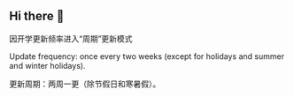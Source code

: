## Hi there 👋

因开学更新频率进入“周期”更新模式

Update frequency: once every two weeks (except for holidays and summer and winter holidays).

更新周期：两周一更（除节假日和寒暑假）。

<!--

**Here are some ideas to get you started:**

-->
